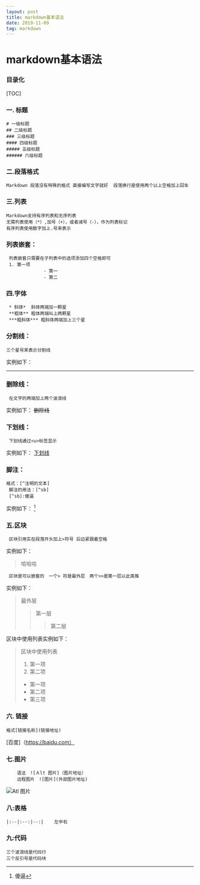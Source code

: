 ```yaml
---
layout: post
title: markdown基本语法
date: 2019-11-09 
tag: markdown
---
```




# markdown基本语法



### 目录化
[TOC]
### 一. 标题
    # 一级标题
    ## 二级标题
    ### 三级标题
    #### 四级标题
    ##### 五级标题
    ###### 六级标题








### 二.段落格式
    Markdown 段落没有特殊的格式 直接编写文字就好  段落换行是使用两个以上空格加上回车



### 三.列表
    Markdown支持有序列表和无序列表
    无需列表使用（*）,加号（+），或者减号（-），作为列表标记
    有序列表使用数字加上.号来表示







### 列表嵌套：
     列表嵌套只需要在子列表中的选项添加四个空格即可
     1. 第一项
                  - 第一
                  - 第二



### 四.字体
     * 斜体*  斜体两端加一颗星
     **粗体** 粗体两端叫上两颗星
     ***粗斜体*** 粗斜体两端加上三个星


  ### 分割线：
    三个星号来表示分割线
  实例如下：
***


### 删除线：
     在文字的两端加上两个波浪线
 实例如下：
     ~~删除线~~

### 下划线：
     下划线通过<u>标签显示
  实例如下：
     <u>下划线</u>
     


### 脚注：
    格式：[^注明的文本]
     脚注的用法：[^sb]
     [^sb]:傻逼
  实例如下：
  [^sb]

[^sb]:傻逼
### 五.区块
     区块引用实在段落开头加上>符号 后边紧跟着空格
 实例如下：
 > 哈哈哈    

     区块是可以嵌套的　一个> 符是最外层　两个>>是第一层以此类推
 实例如下：
 > 最外层
 > > 第一层
 > >
 > > > 第二层     

区块中使用列表实例如下：
> 区块中使用列表
> 1. 第一项
> 2. 第二项
> + 第一项
> + 第二项
> + 第三项


### 六. 链接
    格式[链接名称](链接地址)
  [百度]（https://baidu.com）


### 七.图片	
        语法　![Ａlt 图片]（图片地址）
        远程图片　![图片](外部图片地址)
 ![Atl 图片](/home/lizhenglei/图片/1.jpg)


### 八:表格
    |:--|:--:|--:|    左中右


###  九:代码
    三个波浪线是代码行
    三个反引号是代码块


















